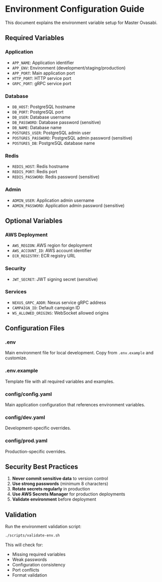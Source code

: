 # Environment Configuration Guide

This document explains the environment variable setup for Master Ovasabi.

## Required Variables

### Application

- `APP_NAME`: Application identifier
- `APP_ENV`: Environment (development/staging/production)
- `APP_PORT`: Main application port
- `HTTP_PORT`: HTTP service port
- `GRPC_PORT`: gRPC service port

### Database

- `DB_HOST`: PostgreSQL hostname
- `DB_PORT`: PostgreSQL port
- `DB_USER`: Database username
- `DB_PASSWORD`: Database password (sensitive)
- `DB_NAME`: Database name
- `POSTGRES_USER`: PostgreSQL admin user
- `POSTGRES_PASSWORD`: PostgreSQL admin password (sensitive)
- `POSTGRES_DB`: PostgreSQL database name

### Redis

- `REDIS_HOST`: Redis hostname
- `REDIS_PORT`: Redis port
- `REDIS_PASSWORD`: Redis password (sensitive)

### Admin

- `ADMIN_USER`: Application admin username
- `ADMIN_PASSWORD`: Application admin password (sensitive)

## Optional Variables

### AWS Deployment

- `AWS_REGION`: AWS region for deployment
- `AWS_ACCOUNT_ID`: AWS account identifier
- `ECR_REGISTRY`: ECR registry URL

### Security

- `JWT_SECRET`: JWT signing secret (sensitive)

### Services

- `NEXUS_GRPC_ADDR`: Nexus service gRPC address
- `CAMPAIGN_ID`: Default campaign ID
- `WS_ALLOWED_ORIGINS`: WebSocket allowed origins

## Configuration Files

### .env

Main environment file for local development. Copy from `.env.example` and customize.

### .env.example

Template file with all required variables and examples.

### config/config.yaml

Main application configuration that references environment variables.

### config/dev.yaml

Development-specific overrides.

### config/prod.yaml

Production-specific overrides.

## Security Best Practices

1. **Never commit sensitive data** to version control
2. **Use strong passwords** (minimum 8 characters)
3. **Rotate secrets regularly** in production
4. **Use AWS Secrets Manager** for production deployments
5. **Validate environment** before deployment

## Validation

Run the environment validation script:

```bash
./scripts/validate-env.sh
```

This will check for:

- Missing required variables
- Weak passwords
- Configuration consistency
- Port conflicts
- Format validation
